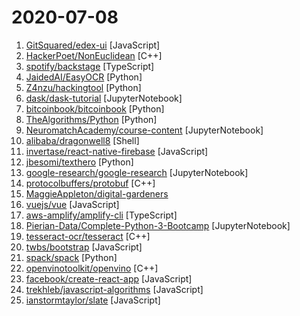 # 2020-07-08

1. [GitSquared/edex-ui](https://github.com/GitSquared/edex-ui "A cross-platform, customizable science fiction terminal emulator with advanced monitoring & touchscreen support.") [JavaScript]
2. [HackerPoet/NonEuclidean](https://github.com/HackerPoet/NonEuclidean "A Non-Euclidean Rendering Engine for 3D scenes.") [C++]
3. [spotify/backstage](https://github.com/spotify/backstage "Backstage is an open platform for building developer portals") [TypeScript]
4. [JaidedAI/EasyOCR](https://github.com/JaidedAI/EasyOCR "Ready-to-use OCR with 40+ languages supported including Chinese, Japanese, Korean and Thai") [Python]
5. [Z4nzu/hackingtool](https://github.com/Z4nzu/hackingtool "ALL IN ONE Hacking Tool For Hackers") [Python]
6. [dask/dask-tutorial](https://github.com/dask/dask-tutorial "Dask tutorial") [JupyterNotebook]
7. [bitcoinbook/bitcoinbook](https://github.com/bitcoinbook/bitcoinbook "Mastering Bitcoin 2nd Edition - Programming the Open Blockchain") [Python]
8. [TheAlgorithms/Python](https://github.com/TheAlgorithms/Python "All Algorithms implemented in Python") [Python]
9. [NeuromatchAcademy/course-content](https://github.com/NeuromatchAcademy/course-content "Summer course content for Neuromatch Academy") [JupyterNotebook]
10. [alibaba/dragonwell8](https://github.com/alibaba/dragonwell8 "Alibaba Dragonwell8 JDK") [Shell]
11. [invertase/react-native-firebase](https://github.com/invertase/react-native-firebase "🔥 A well-tested feature-rich modular Firebase implementation for React Native. Supports both iOS & Android platforms for all Firebase services.") [JavaScript]
12. [jbesomi/texthero](https://github.com/jbesomi/texthero "Text preprocessing, representation and visualization from zero to hero.") [Python]
13. [google-research/google-research](https://github.com/google-research/google-research "Google Research") [JupyterNotebook]
14. [protocolbuffers/protobuf](https://github.com/protocolbuffers/protobuf "Protocol Buffers - Google's data interchange format") [C++]
15. [MaggieAppleton/digital-gardeners](https://github.com/MaggieAppleton/digital-gardeners "Resources, links, projects, and ideas for gardeners tending their digital notes on the public interwebs") 
16. [vuejs/vue](https://github.com/vuejs/vue "🖖 Vue.js is a progressive, incrementally-adoptable JavaScript framework for building UI on the web.") [JavaScript]
17. [aws-amplify/amplify-cli](https://github.com/aws-amplify/amplify-cli "A CLI toolchain for simplifying serverless web and mobile development.") [TypeScript]
18. [Pierian-Data/Complete-Python-3-Bootcamp](https://github.com/Pierian-Data/Complete-Python-3-Bootcamp "Course Files for Complete Python 3 Bootcamp Course on Udemy") [JupyterNotebook]
19. [tesseract-ocr/tesseract](https://github.com/tesseract-ocr/tesseract "Tesseract Open Source OCR Engine (main repository)") [C++]
20. [twbs/bootstrap](https://github.com/twbs/bootstrap "The most popular HTML, CSS, and JavaScript framework for developing responsive, mobile first projects on the web.") [JavaScript]
21. [spack/spack](https://github.com/spack/spack "A flexible package manager that supports multiple versions, configurations, platforms, and compilers.") [Python]
22. [openvinotoolkit/openvino](https://github.com/openvinotoolkit/openvino "OpenVINO™ Toolkit repository") [C++]
23. [facebook/create-react-app](https://github.com/facebook/create-react-app "Set up a modern web app by running one command.") [JavaScript]
24. [trekhleb/javascript-algorithms](https://github.com/trekhleb/javascript-algorithms "📝 Algorithms and data structures implemented in JavaScript with explanations and links to further readings") [JavaScript]
25. [ianstormtaylor/slate](https://github.com/ianstormtaylor/slate "A completely customizable framework for building rich text editors. (Currently in beta.)") [JavaScript]
